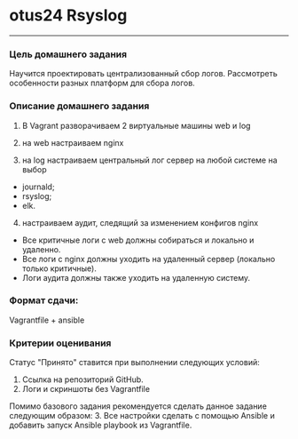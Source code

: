 # otus24 Rsyslog
-----------------------------------------------------------------------
### Цель домашнего задания

Научится проектировать централизованный сбор логов. Рассмотреть особенности разных платформ для сбора логов.

### Описание домашнего задания

1. В Vagrant разворачиваем 2 виртуальные машины web и log

2. на web настраиваем nginx

3. на log настраиваем центральный лог сервер на любой системе на выбор
- journald;
- rsyslog;
- elk.

4. настраиваем аудит, следящий за изменением конфигов nginx 

- Все критичные логи с web должны собираться и локально и удаленно.
- Все логи с nginx должны уходить на удаленный сервер (локально только критичные).
- Логи аудита должны также уходить на удаленную систему.


### Формат сдачи: 
Vagrantfile + ansible


### Критерии оценивания

Статус "Принято" ставится при выполнении следующих условий:
1. Ссылка на репозиторий GitHub. 
2. Логи и скриншоты без Vagrantfile


Помимо базового задания рекомендуется сделать данное задание следующим образом:
3. Все настройки сделать с помощью Ansible и добавить запуск Ansible playbook из Vagrantfile.

